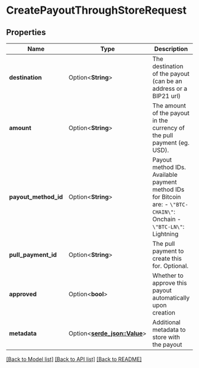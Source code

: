 # CreatePayoutThroughStoreRequest

## Properties

Name | Type | Description | Notes
------------ | ------------- | ------------- | -------------
**destination** | Option<**String**> | The destination of the payout (can be an address or a BIP21 url) | [optional]
**amount** | Option<**String**> | The amount of the payout in the currency of the pull payment (eg. USD). | [optional]
**payout_method_id** | Option<**String**> | Payout method IDs. Available payment method IDs for Bitcoin are:   - `\"BTC-CHAIN\"`: Onchain    -`\"BTC-LN\"`: Lightning | [optional]
**pull_payment_id** | Option<**String**> | The pull payment to create this for. Optional. | [optional]
**approved** | Option<**bool**> | Whether to approve this payout automatically upon creation | [optional]
**metadata** | Option<[**serde_json::Value**](.md)> | Additional metadata to store with the payout | [optional]

[[Back to Model list]](../README.md#documentation-for-models) [[Back to API list]](../README.md#documentation-for-api-endpoints) [[Back to README]](../README.md)


